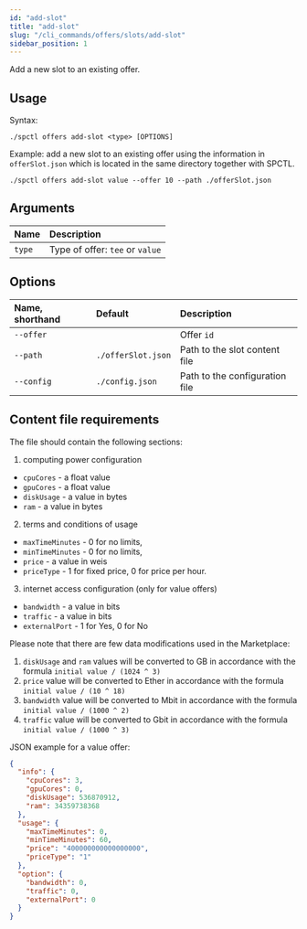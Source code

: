 ```yaml
---
id: "add-slot"
title: "add-slot"
slug: "/cli_commands/offers/slots/add-slot"
sidebar_position: 1
---
```


Add a new slot to an existing offer.

## Usage

Syntax:

```
./spctl offers add-slot <type> [OPTIONS]
```

Example: add a new slot to an existing offer using the information in `offerSlot.json` which is located in the same directory together with SPCTL.

```
./spctl offers add-slot value --offer 10 --path ./offerSlot.json
```

## Arguments

| **Name** | **Description**                 |
|:---------|:--------------------------------|
| `type`   | Type of offer: `tee` or `value` |

## Options

| **Name, shorthand** | **Default**        | **Description**                |
|:--------------------|:-------------------|:-------------------------------|
| `--offer`           |                    | Offer `id`                     |
| `--path`            | `./offerSlot.json` | Path to the slot content file  |
| `--config`          | `./config.json`    | Path to the configuration file |

## Content file requirements

The file should contain the following sections:
1. computing power configuration
- `cpuCores` - a float value
- `gpuCores` - a float value
- `diskUsage` - a value in bytes
- `ram` - a value in bytes
2. terms and conditions of usage
- `maxTimeMinutes` - 0 for no limits,
- `minTimeMinutes` - 0 for no limits,
- `price` - a value in weis
- `priceType` - 1 for fixed price, 0 for price per hour.
3. internet access configuration (only for value offers)
-  `bandwidth` - a value in bits
- `traffic` - a value in bits
- `externalPort` - 1 for Yes, 0 for No

Please note that there are few data modifications used in the Marketplace:
1. `diskUsage` and `ram` values will be converted to GB in accordance with the formula `initial value / (1024 ^ 3)`
2. `price` value will be converted to Ether in accordance with the formula `initial value / (10 ^ 18)`
3. `bandwidth` value will be converted to Mbit in accordance with the formula `initial value / (1000 ^ 2)`
4. `traffic` value will be converted to Gbit in accordance with the formula `initial value / (1000 ^ 3)`

JSON example for a value offer:
```json title="value-offer-slot.json"
{
  "info": {
    "cpuCores": 3,
    "gpuCores": 0,
    "diskUsage": 536870912,
    "ram": 34359738368
  },
  "usage": {
    "maxTimeMinutes": 0,
    "minTimeMinutes": 60,
    "price": "400000000000000000",
    "priceType": "1" 
  },
  "option": {
    "bandwidth": 0,
    "traffic": 0,
    "externalPort": 0
  }
}
```